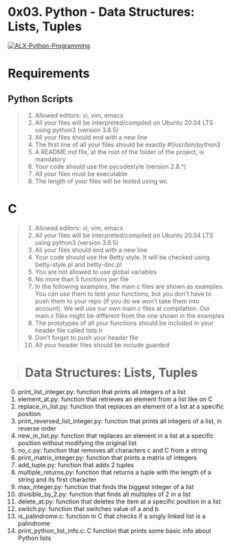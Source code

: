 # 0x03. Python - Data Structures: Lists, Tuples

[![ALX-Python-Programming](https://img.shields.io/badge/Made%20with-Python-1f425f.svg)](https://www.python.org/)

# Requirements

## Python Scripts

> 1. Allowed editors: vi, vim, emacs
> 2. All your files will be interpreted/compiled on Ubuntu 20.04 LTS using python3 (version 3.8.5)
> 3. All your files should end with a new line
> 4. The first line of all your files should be exactly #!/usr/bin/python3
> 5. A README.md file, at the root of the folder of the project, is mandatory
> 6. Your code should use the pycodestyle (version 2.8.*)
> 7. All your files must be executable
> 8. The length of your files will be tested using wc

# C

> 1. Allowed editors: vi, vim, emacs
> 2. All your files will be interpreted/compiled on Ubuntu 20.04 LTS using python3 (version 3.8.5)
> 3. All your files should end with a new line
> 4. Your code should use the Betty style. It will be checked using betty-style.pl and betty-doc.pl
> 5. You are not allowed to use global variables
> 6. No more than 5 functions per file
> 7. In the following examples, the main.c files are shown as examples. You can use them to test your functions, but you don’t have to push them to your repo (if you do we won’t take them into account). We will use our own main.c files at compilation. Our main.c files might be different from the one shown in the examples
> 8. The prototypes of all your functions should be included in your header file called lists.h
> 9. Don’t forget to push your header file
> 10. All your header files should be include guarded

> # Data Structures: Lists, Tuples

0. print_list_integer.py: function that prints all integers of a list
1. element_at.py: function that retrieves an element from a list like on C
2. replace_in_list.py: function that replaces an element of a list at a specific position
3. print_reversed_list_integer.py: function that prints all integers of a list, in reverse order
4. new_in_list.py: function that replaces an element in a list at a specific position without modifying the original list
5. no_c.py: function that removes all characters c and C from a string
6. print_matrix_integer.py: function that prints a matrix of integers
7. add_tuple.py: function that adds 2 tuples
8. multiple_returns.py: function that returns a tuple with the length of a string and its first character
9. max_integer.py: function that finds the biggest integer of a list
10. divisible_by_2.py: function that finds all multiples of 2 in a list
11. delete_at.py: function that deletes the item at a specific position in a list
12. switch.py: function that switches value of a and b
13. is_palindrome.c: function in C that checks if a singly linked list is a palindrome
100. print_python_list_info.c: C function that prints some basic info about Python lists
